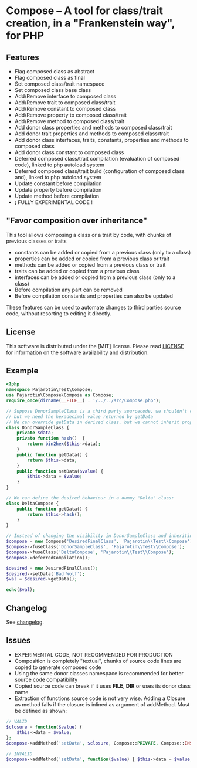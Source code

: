 # Compose – A tool for class/trait creation, in a "Frankenstein way", for PHP

## Features
 - Flag composed class as abstract
 - Flag composed class as final
 - Set composed class/trait namespace
 - Set composed class base class
 - Add/Remove interface to composed class
 - Add/Remove trait to composed class/trait
 - Add/Remove constant to composed class
 - Add/Remove property to composed class/trait
 - Add/Remove method to composed class/trait
 - Add donor class properties and methods to composed class/trait
 - Add donor trait properties and methods to composed class/trait
 - Add donor class interfaces, traits, constants, properties and methods to composed class
 - Add donor class constant to composed class
 - Deferred composed class/trait compilation (evaluation of composed code), linked to php autoload system
 - Deferred composed class/trait build (configuration of composed class and), linked to php autoload system
 - Update constant before compilation
 - Update property before compilation
 - Update method before compilation
 - ¡ FULLY EXPERIMENTAL CODE !

##  "Favor composition over inheritance"
This tool allows composing a class or a trait by code, with chunks of previous classes or traits
 - constants can be added or copied from a previous class (only to a class)
 - properties can be added or copied from a previous class or trait
 - methods can be added or copied from a previous class or trait
 - traits can be added or copied from a previous class
 - interfaces can be added or copied from a previous class (only to a class)
 - Before compilation any part can be removed
 - Before compilation constants and properties can also be updated

These features can be used to automate changes to third parties source code, without resorting to editing it directly.

## License
This software is distributed under the [MIT] license. Please read [LICENSE](https://github.com/pajarotin/compose/blob/main/LICENSE) for information on the software availability and distribution.

## Example

```php
<?php
namespace Pajarotin\Test\Compose;
use Pajarotin\Compose\Compose as Compose;
require_once(dirname(__FILE__) . '/../../src/Compose.php');

// Suppose DonorSampleClass is a third party sourcecode, we shouldn't change
// but we need the hexadecimal value returned by getData
// We can override getData in derived class, but we cannot inherit property: $data and method: hash()
class DonorSampleClass {
    private $data;
    private function hash()  {
        return bin2hex($this->data);
    }
    public function getData() {
        return $this->data;
    }
    public function setData($value) {
        $this->data = $value;
    }
}

// We can define the desired behaviour in a dummy "Delta" class:
class DeltaCompose {
    public function getData() {
        return $this->hash();
    }
}

// Instead of changing the visibility in DonorSampleClass and inheriting, we compose:
$compose = new Compose('DesiredFinalClass', 'Pajarotin\\Test\\Compose');
$compose->fuseClass('DonorSampleClass', 'Pajarotin\\Test\\Compose');
$compose->fuseClass('DeltaCompose', 'Pajarotin\\Test\\Compose');
$compose->deferredCompilation();

$desired = new DesiredFinalClass();
$desired->setData('Bad Wolf');
$val = $desired->getData();

echo($val);
```

## Changelog
See [changelog](changelog.md).

## Issues
 - EXPERIMENTAL CODE, NOT RECOMMENDED FOR PRODUCTION
 - Composition is completely "textual", chunks of source code lines are copied to generate composed code
 - Using the same donor classes namespace is recommended for better source code compatibility
 - Copied source code can break if it uses __FILE__, __DIR__ or uses its donor class name
 - Extraction of functions source code is not very wise. Adding a Closure as method fails if the closure is inlined as argument of addMethod. Must be defined as shown:
```php
// VALID
$closure = function($value) {
    $this->data = $value;
};
$compose->addMethod('setData', $closure, Compose::PRIVATE, Compose::INSTANCE, Compose::OVERRIDABLE, false);

// INVALID
$compose->addMethod('setData', function($value) { $this->data = $value; }, Compose::PRIVATE, Compose::STATIC, Compose::OVERRIDABLE, false);
```
 
